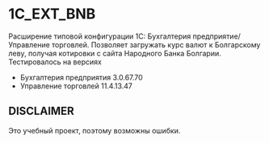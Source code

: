 # 1C_EXT_BNB
Расширение типовой конфигурации 1С: Бухгалтерия предприятие/Управление торговлей. Позволяет загружать курс валют к Болгарскому леву, получая котировки с сайта Народного Банка Болгарии.
Тестировалось на версиях 
- Бухгалтерия предприятия 3.0.67.70
- Управление торговлей 11.4.13.47
## DISCLAIMER
Это учебный проект, поэтому возможны ошибки.
